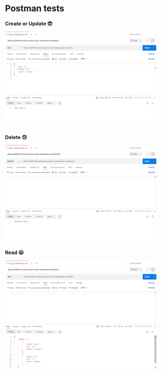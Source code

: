 # Postman tests

### Create or Update 😎
![Create or Update](https://github.com/flaviamoura/blockchain-apprentice-notes/blob/main/activities/AWS/CRUD%20API/postman-tests/createOrUpdate.png?raw=true)
### Delete 😞
![Delete](https://github.com/flaviamoura/blockchain-apprentice-notes/blob/main/activities/AWS/CRUD%20API/postman-tests/delete.png?raw=true)
### Read 😃
![Get](https://github.com/flaviamoura/blockchain-apprentice-notes/blob/main/activities/AWS/CRUD%20API/postman-tests/read.png?raw=true)

